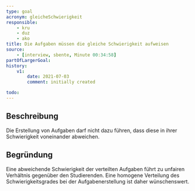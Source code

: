 ```yaml
---
type: goal
acronym: gleicheSchwierigkeit
responsible: 
    - kru
    - duz
    - ako
title: Die Aufgaben müssen die gleiche Schwierigkeit aufweisen
source:
    - [interview, sbente, Minute 00:34:58]
partOfLargerGoal:
history:
    v1:
        date: 2021-07-03
        comment: initially created

todo: 
---
```


## Beschreibung

Die Erstellung von Aufgaben darf nicht dazu führen, dass diese in ihrer Schwierigkeit voneinander abweichen.

## Begründung

Eine abweichende Schwierigkeit der verteilten Aufgaben führt zu unfairen Verhältnis gegenüber den Studierenden. Eine homogene Verteilung des Schwierigkeitsgrades bei der Aufgabenerstellung ist daher wünschenswert.